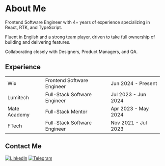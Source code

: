 # About Me

Frontend Software Engineer with 4+ years of experience specializing in React, RTK, and TypeScript.

Fluent in English and a strong team player, driven to take full ownership of building and delivering features.

Collaborating closely with Designers, Product Managers, and QA.

## Experience        

<table>
       <tr>
        <td>Wix</td>
        <td>Frontend Software Engineer</td>
        <td>Jun 2024 - Present</td>
      </tr>  
      <tr>
        <td>Lumitech</td>
        <td>Full-Stack Software Engineer</td>
        <td>Jul 2023 - Jun 2024</td>
      </tr>  
      <tr>
        <td>Mate Academy</td>
        <td>Full-Stack Mentor</td>
        <td>Apr 2023 - May 2024</td>
      </tr>
      <tr>
        <td>FTech</td>
        <td>Full-Stack Software Engineer</td>
        <td>Nov 2021 - Jul 2023</td>
      </tr>  
</table>

## Contact Me
[![LinkedIn](https://img.shields.io/badge/LinkedIn-%230077B5.svg?logo=linkedin&logoColor=white)](https://www.linkedin.com/in/maksymsobko/)
[![Telegram](https://img.shields.io/badge/-telegram-red?color=white&logo=telegram&logoColor=black)](https://t.me/makssobko)
